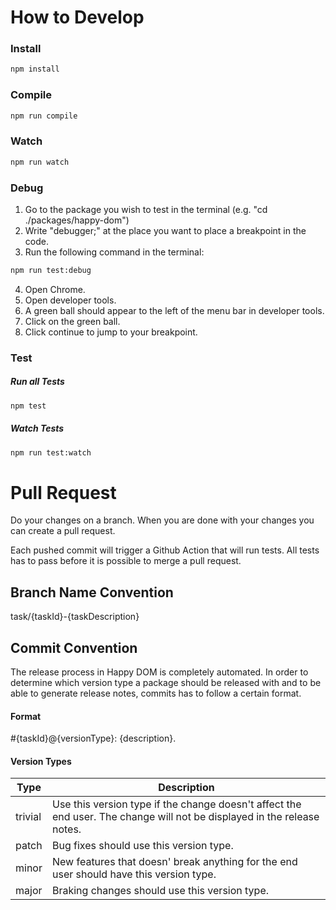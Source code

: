 # How to Develop

### Install

```bash
npm install
```

### Compile

```bash
npm run compile
```

### Watch

```bash
npm run watch
```


### Debug

1. Go to the package you wish to test in the terminal (e.g. "cd ./packages/happy-dom")
2. Write "debugger;" at the place you want to place a breakpoint in the code.
3. Run the following command in the terminal:
```bash
npm run test:debug
```
4. Open Chrome.
5. Open developer tools.
6. A green ball should appear to the left of the menu bar in developer tools.
7. Click on the green ball.
8. Click continue to jump to your breakpoint.

### Test

##### Run all Tests

```bash
npm test
```

##### Watch Tests

```bash
npm run test:watch
```



# Pull Request

Do your changes on a branch. When you are done with your changes you can create a pull request.

Each pushed commit will trigger a Github Action that will run tests. All tests has to pass before it is possible to merge a pull request.

## Branch Name Convention

task/{taskId}-{taskDescription}

## Commit Convention

The release process in Happy DOM is completely automated. In order to determine which version type a package should be released with and to be able to generate release notes, commits has to follow a certain format.

#### Format

\#{taskId}@{versionType}: {description}.

#### Version Types

| Type    | Description                                                  |
| ------- | ------------------------------------------------------------ |
| trivial | Use this version type if the change doesn't affect the end user. The change will not be displayed in the release notes. |
| patch   | Bug fixes should use this version type.                      |
| minor   | New features that doesn' break anything for the end user should have this version type. |
| major   | Braking changes should use this version type.                |

